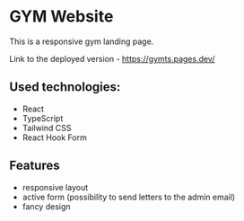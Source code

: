 # GYM Website
This is a responsive gym landing page.

Link to the deployed version - https://gymts.pages.dev/

## Used technologies:
- React
- TypeScript
- Tailwind CSS
- React Hook Form
## Features
- responsive layout
- active form (possibility to send letters to the admin email)
- fancy design
